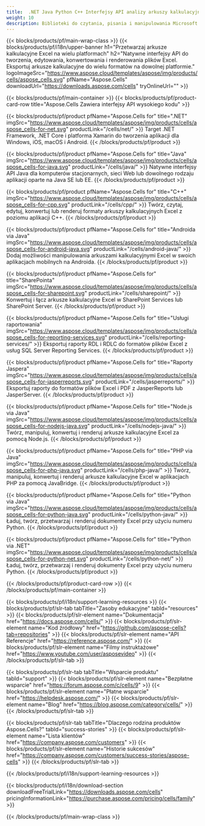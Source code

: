 ```yaml
---
title:  .NET Java Python C++ Interfejsy API analizy arkuszy kalkulacyjnych PHP i Android Excel
weight: 10
description: Biblioteki do czytania, pisania i manipulowania Microsoft Pliki Excel w .NET Java C++ Aplikacje na Androida i SharePoint. Eksportuj arkusze w SSRS i JasperReports
---
```

{{< blocks/products/pf/main-wrap-class >}}
{{< blocks/products/pf/i18n/upper-banner h1="Przetwarzaj arkusze kalkulacyjne Excel na wielu platformach" h2="Natywne interfejsy API do tworzenia, edytowania, konwertowania i renderowania plików Excel. Eksportuj arkusze kalkulacyjne do wielu formatów na dowolnej platformie." logoImageSrc="https://www.aspose.cloud/templates/aspose/img/products/cells/aspose_cells.svg" pfName="Aspose.Cells" downloadUrl="https://downloads.aspose.com/cells" tryOnlineUrl="" >}}

{{< blocks/products/pf/main-container >}}
{{< blocks/products/pf/product-card-row title="Aspose.Cells Zawiera interfejsy API wysokiego kodu" >}}

{{< blocks/products/pf/product pfName="Aspose.Cells for" title=".NET" imgSrc="https://www.aspose.cloud/templates/aspose/img/products/cells/aspose_cells-for-net.svg" productLink="/cells/net/" >}}
Target .NET Framework, .NET Core i platforma Xamarin do tworzenia aplikacji dla Windows, iOS, macOS i Android.
{{< /blocks/products/pf/product >}}

{{< blocks/products/pf/product pfName="Aspose.Cells for" title="Java" imgSrc="https://www.aspose.cloud/templates/aspose/img/products/cells/aspose_cells-for-java.svg" productLink="/cells/java/" >}}
Natywne interfejsy API Java dla komputerów stacjonarnych, sieci Web lub dowolnego rodzaju aplikacji oparte na Java SE lub EE.
{{< /blocks/products/pf/product >}}

{{< blocks/products/pf/product pfName="Aspose.Cells for" title="C++" imgSrc="https://www.aspose.cloud/templates/aspose/img/products/cells/aspose_cells-for-cpp.svg" productLink="/cells/cpp/" >}}
Twórz, czytaj, edytuj, konwertuj lub renderuj formaty arkuszy kalkulacyjnych Excel z poziomu aplikacji C++.
{{< /blocks/products/pf/product >}}

{{< blocks/products/pf/product pfName="Aspose.Cells for" title="Androida via Java" imgSrc="https://www.aspose.cloud/templates/aspose/img/products/cells/aspose_cells-for-android-java.svg" productLink="/cells/android-java/" >}}
Dodaj możliwości manipulowania arkuszami kalkulacyjnymi Excel w swoich aplikacjach mobilnych na Androida.
{{< /blocks/products/pf/product >}}

{{< blocks/products/pf/product pfName="Aspose.Cells for" title="SharePointa" imgSrc="https://www.aspose.cloud/templates/aspose/img/products/cells/aspose_cells-for-sharepoint.svg" productLink="/cells/sharepoint/" >}}
Konwertuj i łącz arkusze kalkulacyjne Excel w SharePoint Services lub SharePoint Server.
{{< /blocks/products/pf/product >}}

{{< blocks/products/pf/product pfName="Aspose.Cells for" title="Usługi raportowania" imgSrc="https://www.aspose.cloud/templates/aspose/img/products/cells/aspose_cells-for-reporting-services.svg" productLink="/cells/reporting-services/" >}}
Eksportuj raporty RDL i RDLC do formatów plików Excel z usług SQL Server Reporting Services.
{{< /blocks/products/pf/product >}}

{{< blocks/products/pf/product pfName="Aspose.Cells for" title="Raporty Jaspera" imgSrc="https://www.aspose.cloud/templates/aspose/img/products/cells/aspose_cells-for-jasperreports.svg" productLink="/cells/jasperreports/" >}}
Eksportuj raporty do formatów plików Excel i PDF z JasperReports lub JasperServer.
{{< /blocks/products/pf/product >}}

{{< blocks/products/pf/product pfName="Aspose.Cells for" title="Node.js via Java" imgSrc="https://www.aspose.cloud/templates/aspose/img/products/cells/aspose_cells-for-nodejs-java.svg" productLink="/cells/nodejs-java/" >}}
Twórz, manipuluj, konwertuj i renderuj arkusze kalkulacyjne Excel za pomocą Node.js.
{{< /blocks/products/pf/product >}}

{{< blocks/products/pf/product pfName="Aspose.Cells for" title="PHP via Java" imgSrc="https://www.aspose.cloud/templates/aspose/img/products/cells/aspose_cells-for-php-java.svg" productLink="/cells/php-java/" >}}
Twórz, manipuluj, konwertuj i renderuj arkusze kalkulacyjne Excel w aplikacjach PHP za pomocą JavaBridge.
{{< /blocks/products/pf/product >}}

{{< blocks/products/pf/product pfName="Aspose.Cells for" title="Python via Java" imgSrc="https://www.aspose.cloud/templates/aspose/img/products/cells/aspose_cells-for-python-java.svg" productLink="/cells/python-java/" >}}
Ładuj, twórz, przetwarzaj i renderuj dokumenty Excel przy użyciu numeru Python.
{{< /blocks/products/pf/product >}}

{{< blocks/products/pf/product pfName="Aspose.Cells for" title="Python via .NET" imgSrc="https://www.aspose.cloud/templates/aspose/img/products/cells/aspose_cells-for-python-net.svg" productLink="/cells/python-net/" >}}
Ładuj, twórz, przetwarzaj i renderuj dokumenty Excel przy użyciu numeru Python.
{{< /blocks/products/pf/product >}}

{{< /blocks/products/pf/product-card-row >}}
{{< /blocks/products/pf/main-container >}}

{{< blocks/products/pf/i18n/support-learning-resources >}}
{{< blocks/products/pf/slr-tab tabTitle="Zasoby edukacyjne" tabId="resources" >}}
{{< blocks/products/pf/slr-element name="Dokumentacja" href="https://docs.aspose.com/cells/" >}}
{{< blocks/products/pf/slr-element name="Kod źródłowy" href="https://github.com/aspose-cells?tab=repositories" >}}
{{< blocks/products/pf/slr-element name="API Referencje" href="https://reference.aspose.com/" >}}
{{< blocks/products/pf/slr-element name="Filmy instruktażowe" href="https://www.youtube.com/user/asposevideo" >}}
{{< /blocks/products/pf/slr-tab >}}

{{< blocks/products/pf/slr-tab tabTitle="Wsparcie produktu" tabId="support" >}}
{{< blocks/products/pf/slr-element name="Bezpłatne wsparcie" href="https://forum.aspose.com/c/cells/9" >}}
{{< blocks/products/pf/slr-element name="Płatne wsparcie" href="https://helpdesk.aspose.com/" >}}
{{< blocks/products/pf/slr-element name="Blog" href="https://blog.aspose.com/category/cells/" >}}
{{< /blocks/products/pf/slr-tab >}}

{{< blocks/products/pf/slr-tab tabTitle="Dlaczego rodzina produktów Aspose.Cells?" tabId="success-stories" >}}
{{< blocks/products/pf/slr-element name="Lista klientów" href="https://company.aspose.com/customers" >}}
{{< blocks/products/pf/slr-element name="Historie sukcesów" href="https://company.aspose.com/customers/success-stories/aspose-cells" >}}
{{< /blocks/products/pf/slr-tab >}}

{{< /blocks/products/pf/i18n/support-learning-resources >}}

{{< blocks/products/pf/i18n/download-section downloadFreeTrialLink="https://downloads.aspose.com/cells" pricingInformationLink="https://purchase.aspose.com/pricing/cells/family" >}}

{{< /blocks/products/pf/main-wrap-class >}}
